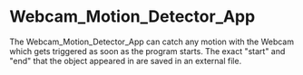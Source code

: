 # Webcam_Motion_Detector_App

The Webcam_Motion_Detector_App can catch any motion with the Webcam which gets triggered as soon as the program starts.
The exact "start" and "end" that the object appeared in are saved in an external file.
